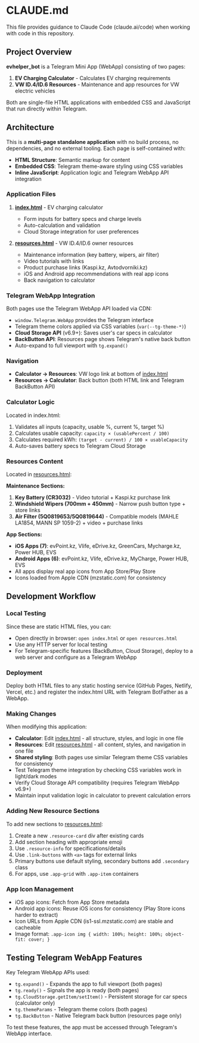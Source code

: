 # CLAUDE.md

This file provides guidance to Claude Code (claude.ai/code) when working with code in this repository.

## Project Overview

**evhelper_bot** is a Telegram Mini App (WebApp) consisting of two pages:
1. **EV Charging Calculator** - Calculates EV charging requirements
2. **VW ID.4/ID.6 Resources** - Maintenance and app resources for VW electric vehicles

Both are single-file HTML applications with embedded CSS and JavaScript that run directly within Telegram.

## Architecture

This is a **multi-page standalone application** with no build process, no dependencies, and no external tooling. Each page is self-contained with:

- **HTML Structure**: Semantic markup for content
- **Embedded CSS**: Telegram theme-aware styling using CSS variables
- **Inline JavaScript**: Application logic and Telegram WebApp API integration

### Application Files

1. **[index.html](index.html)** - EV charging calculator
   - Form inputs for battery specs and charge levels
   - Auto-calculation and validation
   - Cloud Storage integration for user preferences

2. **[resources.html](resources.html)** - VW ID.4/ID.6 owner resources
   - Maintenance information (key battery, wipers, air filter)
   - Video tutorials with links
   - Product purchase links (Kaspi.kz, Avtodvorniki.kz)
   - iOS and Android app recommendations with real app icons
   - Back navigation to calculator

### Telegram WebApp Integration

Both pages use the Telegram WebApp API loaded via CDN:
- `window.Telegram.WebApp` provides the Telegram interface
- Telegram theme colors applied via CSS variables (`var(--tg-theme-*)`)
- **Cloud Storage API** (v6.9+): Saves user's car specs in calculator
- **BackButton API**: Resources page shows Telegram's native back button
- Auto-expand to full viewport with `tg.expand()`

### Navigation

- **Calculator → Resources**: VW logo link at bottom of [index.html](index.html)
- **Resources → Calculator**: Back button (both HTML link and Telegram BackButton API)

### Calculator Logic

Located in index.html:

1. Validates all inputs (capacity, usable %, current %, target %)
2. Calculates usable capacity: `capacity × (usablePercent / 100)`
3. Calculates required kWh: `(target - current) / 100 × usableCapacity`
4. Auto-saves battery specs to Telegram Cloud Storage

### Resources Content

Located in [resources.html](resources.html):

**Maintenance Sections:**
1. **Key Battery (CR3032)** - Video tutorial + Kaspi.kz purchase link
2. **Windshield Wipers (700mm + 450mm)** - Narrow push button type + store links
3. **Air Filter (5Q0819653/5Q0819644)** - Compatible models (MAHLE LA1854, MANN SP 1059-2) + video + purchase links

**App Sections:**
- **iOS Apps (7)**: evPoint.kz, Vlife, eDrive.kz, GreenCars, Mycharge.kz, Power HUB, EVS
- **Android Apps (6)**: evPoint.kz, Vlife, eDrive.kz, MyCharge, Power HUB, EVS
- All apps display real app icons from App Store/Play Store
- Icons loaded from Apple CDN (mzstatic.com) for consistency

## Development Workflow

### Local Testing

Since these are static HTML files, you can:
- Open directly in browser: `open index.html` or `open resources.html`
- Use any HTTP server for local testing
- For Telegram-specific features (BackButton, Cloud Storage), deploy to a web server and configure as a Telegram WebApp

### Deployment

Deploy both HTML files to any static hosting service (GitHub Pages, Netlify, Vercel, etc.) and register the index.html URL with Telegram BotFather as a WebApp.

### Making Changes

When modifying this application:
- **Calculator**: Edit [index.html](index.html) - all structure, styles, and logic in one file
- **Resources**: Edit [resources.html](resources.html) - all content, styles, and navigation in one file
- **Shared styling**: Both pages use similar Telegram theme CSS variables for consistency
- Test Telegram theme integration by checking CSS variables work in light/dark modes
- Verify Cloud Storage API compatibility (requires Telegram WebApp v6.9+)
- Maintain input validation logic in calculator to prevent calculation errors

### Adding New Resource Sections

To add new sections to [resources.html](resources.html):
1. Create a new `.resource-card` div after existing cards
2. Add section heading with appropriate emoji
3. Use `.resource-info` for specifications/details
4. Use `.link-buttons` with `<a>` tags for external links
5. Primary buttons use default styling, secondary buttons add `.secondary` class
6. For apps, use `.app-grid` with `.app-item` containers

### App Icon Management

- iOS app icons: Fetch from App Store metadata
- Android app icons: Reuse iOS icons for consistency (Play Store icons harder to extract)
- Icon URLs from Apple CDN (is1-ssl.mzstatic.com) are stable and cacheable
- Image format: `.app-icon img { width: 100%; height: 100%; object-fit: cover; }`

## Testing Telegram WebApp Features

Key Telegram WebApp APIs used:
- `tg.expand()` - Expands the app to full viewport (both pages)
- `tg.ready()` - Signals the app is ready (both pages)
- `tg.CloudStorage.getItem/setItem()` - Persistent storage for car specs (calculator only)
- `tg.themeParams` - Telegram theme colors (both pages)
- `tg.BackButton` - Native Telegram back button (resources page only)

To test these features, the app must be accessed through Telegram's WebApp interface.
